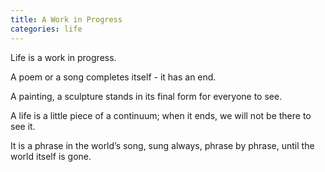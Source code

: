 ```yaml
---
title: A Work in Progress
categories: life
---
```

Life is a work in progress.

A poem or a song completes itself -
it has an end.

A painting, a sculpture
stands in its final form
for everyone to see.

A life is a little piece of a continuum;
when it ends, we will not be there to see it.

It is a phrase in the world’s song,
sung always,
phrase by phrase,
until the world itself is gone.
